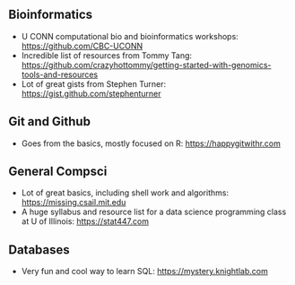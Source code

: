 ## Bioinformatics
- U CONN computational bio and bioinformatics workshops: https://github.com/CBC-UCONN
- Incredible list of resources from Tommy Tang: https://github.com/crazyhottommy/getting-started-with-genomics-tools-and-resources
- Lot of great gists from Stephen Turner: https://gist.github.com/stephenturner

## Git and Github
- Goes from the basics, mostly focused on R: https://happygitwithr.com

## General Compsci
- Lot of great basics, including shell work and algorithms: https://missing.csail.mit.edu
- A huge syllabus and resource list for a data science programming class at U of Illinois: https://stat447.com

## Databases
- Very fun and cool way to learn SQL: https://mystery.knightlab.com


